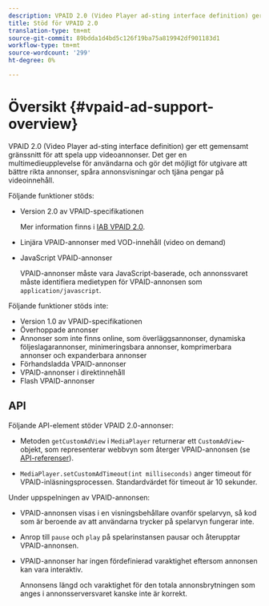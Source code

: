 ```yaml
---
description: VPAID 2.0 (Video Player ad-sting interface definition) ger ett gemensamt gränssnitt för att spela upp videoannonser. Det ger en multimedieupplevelse för användarna och gör det möjligt för utgivare att bättre rikta annonser, spåra annonsvisningar och tjäna pengar på videoinnehåll.
title: Stöd för VPAID 2.0
translation-type: tm+mt
source-git-commit: 89bdda1d4bd5c126f19ba75a819942df901183d1
workflow-type: tm+mt
source-wordcount: '299'
ht-degree: 0%

---
```



# Översikt {#vpaid-ad-support-overview}

VPAID 2.0 (Video Player ad-sting interface definition) ger ett gemensamt gränssnitt för att spela upp videoannonser. Det ger en multimedieupplevelse för användarna och gör det möjligt för utgivare att bättre rikta annonser, spåra annonsvisningar och tjäna pengar på videoinnehåll.

Följande funktioner stöds:

* Version 2.0 av VPAID-specifikationen

   Mer information finns i [IAB VPAID 2.0](https://www.iab.com/wp-content/uploads/2015/06/VPAID_2_0_Final_04-10-2012.pdf).
* Linjära VPAID-annonser med VOD-innehåll (video on demand)
* JavaScript VPAID-annonser

   VPAID-annonser måste vara JavaScript-baserade, och annonssvaret måste identifiera medietypen för VPAID-annonsen som `application/javascript`.

Följande funktioner stöds inte:

* Version 1.0 av VPAID-specifikationen
* Överhoppade annonser
* Annonser som inte finns online, som överläggsannonser, dynamiska följeslagarannonser, minimeringsbara annonser, komprimerbara annonser och expanderbara annonser
* Förhandsladda VPAID-annonser
* VPAID-annonser i direktinnehåll
* Flash VPAID-annonser

## API

Följande API-element stöder VPAID 2.0-annonser:

* Metoden `getCustomAdView` i `MediaPlayer` returnerar ett `CustomAdView`-objekt, som representerar webbvyn som återger VPAID-annonsen (se [API-referenser](https://help.adobe.com/en_US/primetime/api/psdk/javadoc/index.html)).

* `MediaPlayer.setCustomAdTimeout(int milliseconds)` anger timeout för VPAID-inläsningsprocessen. Standardvärdet för timeout är 10 sekunder.

Under uppspelningen av VPAID-annonsen:

* VPAID-annonsen visas i en visningsbehållare ovanför spelarvyn, så kod som är beroende av att användarna trycker på spelarvyn fungerar inte.
* Anrop till `pause` och `play` på spelarinstansen pausar och återupptar VPAID-annonsen.

* VPAID-annonser har ingen fördefinierad varaktighet eftersom annonsen kan vara interaktiv.

   Annonsens längd och varaktighet för den totala annonsbrytningen som anges i annonsserversvaret kanske inte är korrekt.